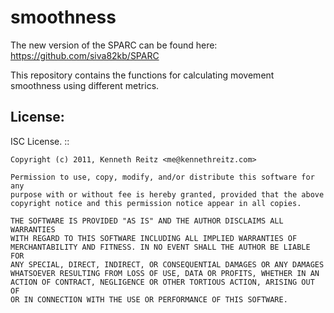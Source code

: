 smoothness
==========

The new version of the SPARC can be found here: https://github.com/siva82kb/SPARC

This repository contains the functions for calculating movement smoothness using different metrics.


License:
--------

ISC License. ::

    Copyright (c) 2011, Kenneth Reitz <me@kennethreitz.com>

    Permission to use, copy, modify, and/or distribute this software for any
    purpose with or without fee is hereby granted, provided that the above
    copyright notice and this permission notice appear in all copies.

    THE SOFTWARE IS PROVIDED "AS IS" AND THE AUTHOR DISCLAIMS ALL WARRANTIES
    WITH REGARD TO THIS SOFTWARE INCLUDING ALL IMPLIED WARRANTIES OF
    MERCHANTABILITY AND FITNESS. IN NO EVENT SHALL THE AUTHOR BE LIABLE FOR
    ANY SPECIAL, DIRECT, INDIRECT, OR CONSEQUENTIAL DAMAGES OR ANY DAMAGES
    WHATSOEVER RESULTING FROM LOSS OF USE, DATA OR PROFITS, WHETHER IN AN
    ACTION OF CONTRACT, NEGLIGENCE OR OTHER TORTIOUS ACTION, ARISING OUT OF
    OR IN CONNECTION WITH THE USE OR PERFORMANCE OF THIS SOFTWARE.
